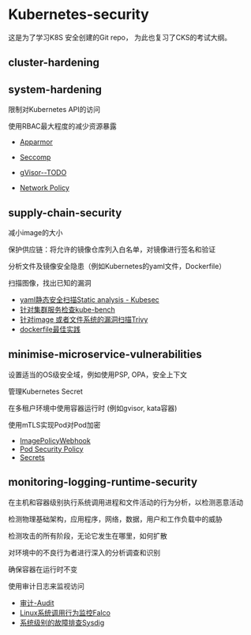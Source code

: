 # Kubernetes-security

这是为了学习K8S 安全创建的Git repo， 为此也复习了CKS的考试大纲。

## cluster-hardening





## system-hardening

限制对Kubernetes API的访问

使用RBAC最大程度的减少资源暴露

- [Apparmor](./apparmor.md)

- [Seccomp](./seccomp.md)

- [gVisor--TODO]()

- [Network Policy](./networkpolicy.md)

  

## supply-chain-security

减小image的大小

保护供应链：将允许的镜像仓库列入白名单，对镜像进行签名和验证

分析文件及镜像安全隐患（例如Kubernetes的yaml文件，Dockerfile）

扫描图像，找出已知的漏洞

- [yaml静态安全扫描Static analysis - Kubesec](./kubesec.md)
- [针对集群服务检查kube-bench](./kube-bench.md)
- [针对image 或者文件系统的漏洞扫描Trivy](./trivy-vulnerabilities-scan.md)
- [dockerfile最佳实践](./dockerfile.md)



## minimise-microservice-vulnerabilities

设置适当的OS级安全域，例如使用PSP, OPA，安全上下文

管理Kubernetes Secret

在多租户环境中使用容器运行时 (例如gvisor, kata容器)

使用mTLS实现Pod对Pod加密

- [ImagePolicyWebhook](./imagepolicywebhook.md)
- [Pod Security Policy](./pod-security-policy.md)
- [Secrets](./secret.md)



## monitoring-logging-runtime-security

在主机和容器级别执行系统调用进程和文件活动的行为分析，以检测恶意活动

检测物理基础架构，应用程序，网络，数据，用户和工作负载中的威胁

检测攻击的所有阶段，无论它发生在哪里，如何扩散

对环境中的不良行为者进行深入的分析调查和识别

确保容器在运行时不变

使用审计日志来监视访问

- [审计-Audit](./audit.md)
- [Linux系统调用行为监控Falco](./falco.md)
- [系统级别的故障排查Sysdig](./sysdig.md)